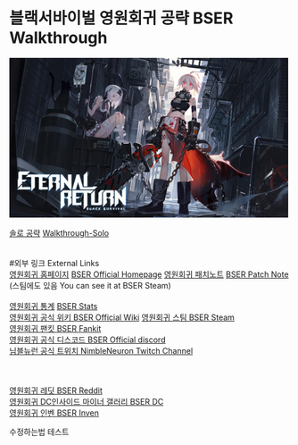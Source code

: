# 블랙서바이벌 영원회귀 공략 BSER Walkthrough

<img src="images/etcs/title.jpg" alt="title" width="500"/>


[솔로 공략](https://github.com/as1392/BSER_walkthrough/blob/main/walkthrough/solo.md) [Walkthrough-Solo](https://github.com/as1392/BSER_walkthrough/blob/main/walkthrough/solo_en.md)
\
\
\
#외부 링크 External Links
\
[영원회귀 홈페이지](https://playeternalreturn.com/ko/) [BSER Official Homepage](https://playeternalreturn.com/)
[영원회귀 패치노트](https://playeternalreturn.com/ko/category/patch-notes-kr/) [BSER Patch Note](https://playeternalreturn.com/category/patch-notes/) \
(스팀에도 있음 You can see it at BSER Steam) 
\
\
[영원회귀 통계](https://playeternalreturn.com/ko/stats/) [BSER Stats](https://playeternalreturn.com/stats/) \
[영원회귀 공식 위키 BSER Official Wiki](https://eternalreturn.fandom.com/ko/wiki/Eternal_Return_Wiki)
[영원회귀 스팀 BSER Steam](https://store.steampowered.com/app/1049590/Eternal_Return_Black_Survival/) \
[영원회귀 팬킷 BSER Fankit](https://www.playeternalreturn.com/fankit) \
[영원회귀 공식 디스코드 BSER Official discord](https://discord.com/invite/eternalreturn) \
[님블뉴런 공식 트위치 NimbleNeuron Twitch Channel](https://www.twitch.tv/nimbleneuron) \
\
\
\
[영원회귀 레딧 BSER Reddit](https://www.reddit.com/r/eternalreturn/) \
[영원회귀 DC인사이드 마이너 갤러리 BSER DC](https://gall.dcinside.com/mgallery/board/view/?id=bser) \
[영원회귀 인벤 BSER Inven](http://er.inven.co.kr/)


수정하는법 테스트
